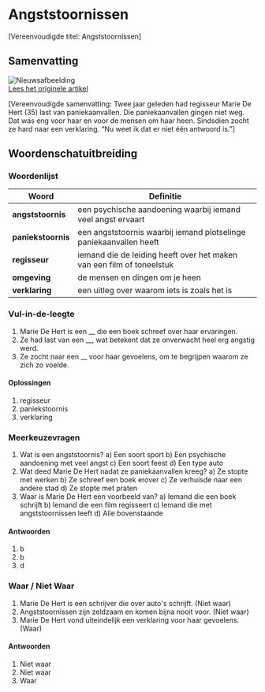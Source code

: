 # Angststoornissen

[Vereenvoudigde titel: Angststoornissen]

## Samenvatting

![Nieuwsafbeelding](https://prod-img.standaard.be/public/nieuws/e397pf-mariedehert028.jpg/alternates/BASE_SIXTEEN_NINE/MarieDeHert028.jpg)   
[Lees het originele artikel](https://www.standaard.be/binnenland/regisseur-marie-de-hert-schreef-een-boek-over-haar-angststoornis-we-zijn-allemaal-op-zoek-naar-iets-om-ons-aan-vast-te-houden/97053116.html)

[Vereenvoudigde samenvatting: Twee jaar geleden had regisseur Marie De Hert (35) last van paniekaanvallen. Die paniekaanvallen gingen niet weg. Dat was eng voor haar en voor de mensen om haar heen. Sindsdien zocht ze hard naar een verklaring. “Nu weet ik dat er niet één antwoord is.”]

## Woordenschatuitbreiding

### Woordenlijst

| Woord | Definitie |
|-------|-----------|
| **angststoornis** | een psychische aandoening waarbij iemand veel angst ervaart |
| **paniekstoornis** | een angststoornis waarbij iemand plotselinge paniekaanvallen heeft |
| **regisseur** | iemand die de leiding heeft over het maken van een film of toneelstuk |
| **omgeving** | de mensen en dingen om je heen |
| **verklaring** | een uitleg over waarom iets is zoals het is |

### Vul-in-de-leegte
1. Marie De Hert is een __ die een boek schreef over haar ervaringen.
2. Ze had last van een __, wat betekent dat ze onverwacht heel erg angstig werd.
3. Ze zocht naar een __ voor haar gevoelens, om te begrijpen waarom ze zich zo voelde.
#### Oplossingen
1. regisseur
2. paniekstoornis
3. verklaring

### Meerkeuzevragen
1. Wat is een angststoornis?
   a) Een soort sport
   b) Een psychische aandoening met veel angst
   c) Een soort feest
   d) Een type auto
2. Wat deed Marie De Hert nadat ze paniekaanvallen kreeg?
   a) Ze stopte met werken
   b) Ze schreef een boek erover
   c) Ze verhuisde naar een andere stad
   d) Ze stopte met praten
3. Waar is Marie De Hert een voorbeeld van?
   a) Iemand die een boek schrijft
   b) Iemand die een film regisseert
   c) Iemand die met angststoornissen leeft
   d) Alle bovenstaande
#### Antwoorden
1. b
2. b
3. d

### Waar / Niet Waar
1. Marie De Hert is een schrijver die over auto's schrijft. (Niet waar)
2. Angststoornissen zijn zeldzaam en komen bijna nooit voor. (Niet waar)
3. Marie De Hert vond uiteindelijk een verklaring voor haar gevoelens. (Waar)
#### Antwoorden
1. Niet waar
2. Niet waar
3. Waar